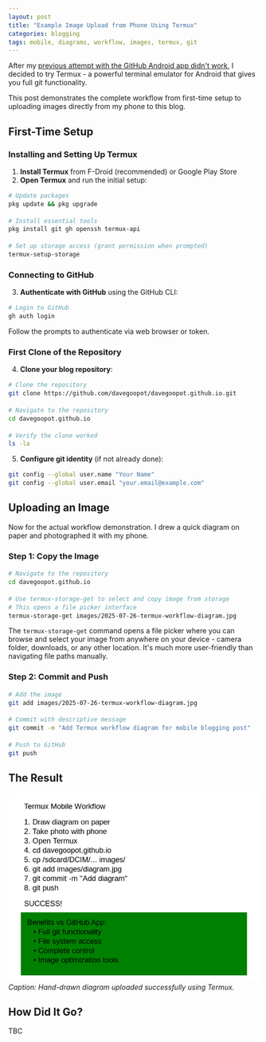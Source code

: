 ```yaml
---
layout: post
title: "Example Image Upload from Phone Using Termux"
categories: blogging
tags: mobile, diagrams, workflow, images, termux, git
---
```


After my [previous attempt with the GitHub Android app didn't work](../2025/07/26/example-image-upload-from-phone.html), I decided to try Termux - a powerful terminal emulator for Android that gives you full git functionality.

This post demonstrates the complete workflow from first-time setup to uploading images directly from my phone to this blog.

## First-Time Setup

### Installing and Setting Up Termux

1. **Install Termux** from F-Droid (recommended) or Google Play Store
2. **Open Termux** and run the initial setup:

```bash
# Update packages
pkg update && pkg upgrade

# Install essential tools
pkg install git gh openssh termux-api

# Set up storage access (grant permission when prompted)
termux-setup-storage
```

### Connecting to GitHub

3. **Authenticate with GitHub** using the GitHub CLI:

```bash
# Login to GitHub
gh auth login
```

Follow the prompts to authenticate via web browser or token.

### First Clone of the Repository

4. **Clone your blog repository**:

```bash
# Clone the repository
git clone https://github.com/davegoopot/davegoopot.github.io.git

# Navigate to the repository
cd davegoopot.github.io

# Verify the clone worked
ls -la
```

5. **Configure git identity** (if not already done):

```bash
git config --global user.name "Your Name"
git config --global user.email "your.email@example.com"
```

## Uploading an Image

Now for the actual workflow demonstration. I drew a quick diagram on paper and photographed it with my phone.

### Step 1: Copy the Image

```bash
# Navigate to the repository
cd davegoopot.github.io

# Use termux-storage-get to select and copy image from storage
# This opens a file picker interface
termux-storage-get images/2025-07-26-termux-workflow-diagram.jpg
```

The `termux-storage-get` command opens a file picker where you can browse and select your image from anywhere on your device - camera folder, downloads, or any other location. It's much more user-friendly than navigating file paths manually.

### Step 2: Commit and Push

```bash
# Add the image
git add images/2025-07-26-termux-workflow-diagram.jpg

# Commit with descriptive message
git commit -m "Add Termux workflow diagram for mobile blogging post"

# Push to GitHub
git push
```

## The Result

![Termux workflow diagram showing successful mobile git workflow](../images/2025-07-26-termux-workflow-diagram.jpg)
*Caption: Hand-drawn diagram uploaded successfully using Termux.*

## How Did It Go?

TBC

